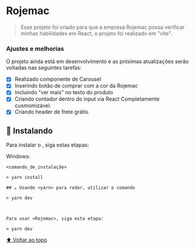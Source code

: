 # Rojemac

> Esse projeto foi criado para que a empresa Rojemac possa verificar minhas habilidades em React, o projeto foi realizado em "vite".

### Ajustes e melhorias

O projeto ainda está em desenvolvimento e as próximas atualizações serão voltadas nas seguintes tarefas:

- [x] Realizado componente de Carousel
- [x] Inserindo botão de comprar com a cor da Rojemac
- [x] Incluindo "ver mais" no texto do produto
- [x] Criando contador dentro do input via React Completamente cusmomizável.
- [x] Criando header de frete grátis.

## 🚀 Instalando <Rojemac>

Para instalar o <Rojemac>, siga estas etapas:

Windows:
```
<comando_de_instalação>

> yarn install

## ☕ Usando <yarn> para rodar, utilizar o comando

> yarn dev



Para usar <Rojemac>, siga esta etapa:

> yarn dev

```



[⬆ Voltar ao topo](#nome-do-projeto)<br>
